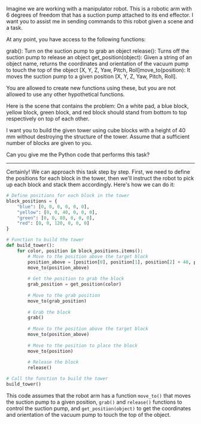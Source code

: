 Imagine we are working with a manipulator robot. This is a robotic arm with 6 degrees of freedom that has a suction pump attached to its end effector. I want you to assist me in sending commands to this robot given a scene and a task.

At any point, you have access to the following functions:

grab(): Turn on the suction pump to grab an object
release(): Turns off the suction pump to release an object
get_position(object): Given a string of an object name, returns the coordinates and orientation of the vacuum pump to touch the top of the object [X, Y, Z, Yaw, Pitch, Roll]move_to(position): It moves the suction pump to a given position [X, Y, Z, Yaw, Pitch, Roll].

You are allowed to create new functions using these, but you are not allowed to use any other hypothetical functions.

Here is the scene that contains the problem:
On a white pad, a blue block, yellow block, green block, and red block should stand from bottom to top respectively on top of each other.
 
I want you to build the given tower using cube blocks with a height of 40 mm without destroying the structure of the tower. Assume that a sufficient number of blocks are given to you.

Can you give me the Python code that performs this task?

---------------------------------------------------------------------------

Certainly! We can approach this task step by step. First, we need to define the positions for each block in the tower, then we'll instruct the robot to pick up each block and stack them accordingly. Here's how we can do it:

```python
# Define positions for each block in the tower
block_positions = {
    "blue": [0, 0, 0, 0, 0, 0],
    "yellow": [0, 0, 40, 0, 0, 0],
    "green": [0, 0, 80, 0, 0, 0],
    "red": [0, 0, 120, 0, 0, 0]
}

# Function to build the tower
def build_tower():
    for color, position in block_positions.items():
        # Move to the position above the target block
        position_above = [position[0], position[1], position[2] + 40, position[3], position[4], position[5]]
        move_to(position_above)
        
        # Get the position to grab the block
        grab_position = get_position(color)
        
        # Move to the grab position
        move_to(grab_position)
        
        # Grab the block
        grab()
        
        # Move to the position above the target block
        move_to(position_above)
        
        # Move to the position to place the block
        move_to(position)
        
        # Release the block
        release()

# Call the function to build the tower
build_tower()
```

This code assumes that the robot arm has a function `move_to()` that moves the suction pump to a given position, 
`grab()` and `release()` functions to control the suction pump, and `get_position(object)` to get the coordinates and orientation of the vacuum pump to touch the top of the object.
